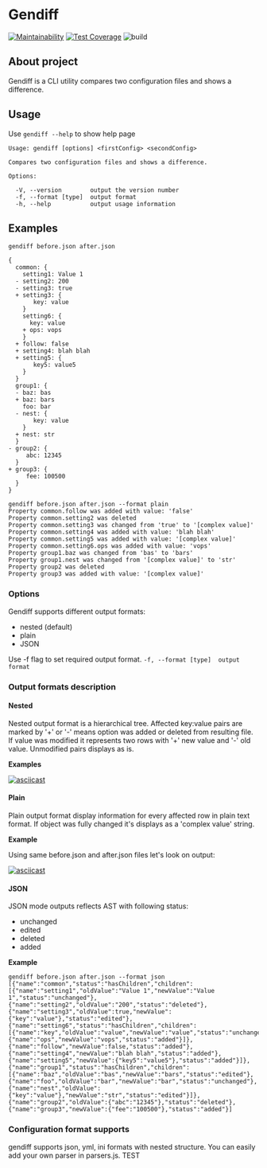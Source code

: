 # Gendiff
[![Maintainability](https://api.codeclimate.com/v1/badges/f8ca90582ad843ef1981/maintainability)](https://codeclimate.com/github/wesydi/frontend-project-lvl2/maintainability)
[![Test Coverage](https://api.codeclimate.com/v1/badges/f8ca90582ad843ef1981/test_coverage)](https://codeclimate.com/github/wesydi/frontend-project-lvl2/test_coverage)
![build](https://github.com/wesydi/frontend-project-lvl2/workflows/build/badge.svg)

## About project
Gendiff is a CLI utility compares two configuration files and shows a difference.

## Usage
Use `gendiff --help` to show help page
```
Usage: gendiff [options] <firstConfig> <secondConfig>

Compares two configuration files and shows a difference.

Options:

  -V, --version        output the version number
  -f, --format [type]  output format
  -h, --help           output usage information
```

## Examples

```
gendiff before.json after.json

{
  common: {
    setting1: Value 1
  - setting2: 200
  - setting3: true
  + setting3: {
       key: value
    }
    setting6: {
      key: value
    + ops: vops
    }
  + follow: false
  + setting4: blah blah
  + setting5: {
       key5: value5
    }
  }
  group1: {
  - baz: bas
  + baz: bars
    foo: bar
  - nest: {
       key: value
    }
  + nest: str
  }
- group2: {
     abc: 12345
  }
+ group3: {
     fee: 100500
  }
}

```

```
gendiff before.json after.json --format plain
Property common.follow was added with value: 'false'                                                                         
Property common.setting2 was deleted
Property common.setting3 was changed from 'true' to '[complex value]'
Property common.setting4 was added with value: 'blah blah'
Property common.setting5 was added with value: '[complex value]'
Property common.setting6.ops was added with value: 'vops'
Property group1.baz was changed from 'bas' to 'bars'
Property group1.nest was changed from '[complex value]' to 'str'
Property group2 was deleted
Property group3 was added with value: '[complex value]'  
```

### Options

Gendiff supports different output formats:
* nested (default)
* plain
* JSON

Use -f flag to set required output format.
`-f, --format [type]  output format`

### Output formats description

#### Nested
Nested output format is a hierarchical tree. Affected key:value pairs are marked by '+' or '-' means option was added or deleted from resulting file. If value was modified it represents two rows with '+' new value and '-' old value. Unmodified pairs displays as is.

**Examples**

[![asciicast](https://asciinema.org/a/qAqCMvGjjWq8TNWdDJ2itSw5R.svg)](https://asciinema.org/a/qAqCMvGjjWq8TNWdDJ2itSw5R)

#### Plain
Plain output format display information for every affected row in plain text format. If object was fully changed it's displays as a 'complex value' string.

**Example**

Using same before.json and after.json files let's look on output:

[![asciicast](https://asciinema.org/a/OGeCGNZMylQvs6LtZZPS5QVgm.svg)](https://asciinema.org/a/OGeCGNZMylQvs6LtZZPS5QVgm)

#### JSON
JSON mode outputs reflects AST with following status:
* unchanged
* edited
* deleted
* added 

**Example**
```
gendiff before.json after.json --format json
[{"name":"common","status":"hasChildren","children":[{"name":"setting1","oldValue":"Value 1","newValue":"Value 1","status":"unchanged"},{"name":"setting2","oldValue":"200","status":"deleted"},{"name":"setting3","oldValue":true,"newValue":{"key":"value"},"status":"edited"},{"name":"setting6","status":"hasChildren","children":[{"name":"key","oldValue":"value","newValue":"value","status":"unchanged"},{"name":"ops","newValue":"vops","status":"added"}]},{"name":"follow","newValue":false,"status":"added"},{"name":"setting4","newValue":"blah blah","status":"added"},{"name":"setting5","newValue":{"key5":"value5"},"status":"added"}]},{"name":"group1","status":"hasChildren","children":[{"name":"baz","oldValue":"bas","newValue":"bars","status":"edited"},{"name":"foo","oldValue":"bar","newValue":"bar","status":"unchanged"},{"name":"nest","oldValue":{"key":"value"},"newValue":"str","status":"edited"}]},{"name":"group2","oldValue":{"abc":"12345"},"status":"deleted"},{"name":"group3","newValue":{"fee":"100500"},"status":"added"}]

```

### Configuration format supports

gendiff supports json, yml, ini formats with nested structure.
You can easily add your own parser in parsers.js.
TEST
